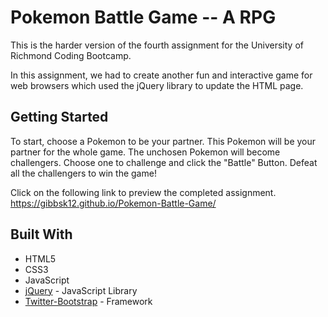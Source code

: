 # Pokemon Battle Game -- A RPG
This is the harder version of the fourth assignment for the University of Richmond Coding Bootcamp.

In this assignment, we had to create another fun and interactive game for web browsers which used the jQuery library to update the HTML page.

## Getting Started
To start, choose a Pokemon to be your partner. This Pokemon will be your partner for the whole game. The unchosen Pokemon will become challengers. Choose one to challenge and click the "Battle" Button. Defeat all the challengers to win the game! 

Click on the following link to preview the completed assignment.
https://gibbsk12.github.io/Pokemon-Battle-Game/

## Built With
* HTML5
* CSS3
* JavaScript 
* [jQuery](https://api.jquery.com/) - JavaScript Library
* [Twitter-Bootstrap](http://getbootstrap.com/) - Framework





